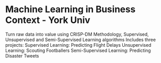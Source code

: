 # Machine Learning in Business Context - York Univ
Turn raw data into value using CRISP-DM Methodology, Supervised, Unsupervised and Semi-Supervised Learning algorithms
Includes three projects:
Supervised Learning: Predicting Flight Delays
Unsupervised Learning: Scouting Footballers
Semi-Supervised Learning: Predicting Disaster Tweets
